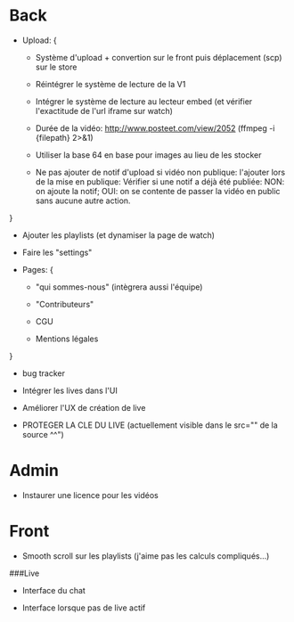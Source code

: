 ﻿Back
================

- Upload: {

	- Système d'upload + convertion sur le front puis déplacement (scp) sur le store

	- Réintégrer le système de lecture de la V1

	- Intégrer le système de lecture au lecteur embed (et vérifier l'exactitude de l'url iframe sur watch)

	- Durée de la vidéo: http://www.posteet.com/view/2052 (ffmpeg -i {filepath} 2>&1)

	- Utiliser la base 64 en base pour images au lieu de les stocker

	- Ne pas ajouter de notif d'upload si vidéo non publique: l'ajouter lors de la mise en publique: Vérifier si une notif a déjà été publiée: NON: on ajoute la notif; OUI: on se contente de passer la vidéo en public sans aucune autre action.

}

- Ajouter les playlists (et dynamiser la page de watch)

- Faire les "settings"

- Pages: {

	- "qui sommes-nous" (intègrera aussi l'équipe)

	- "Contributeurs"

	- CGU

	- Mentions légales

}

- bug tracker

- Intégrer les lives dans l'UI

- Améliorer l'UX de création de live

- PROTEGER LA CLE DU LIVE (actuellement visible dans le src="" de la source ^^")



Admin
================

- Instaurer une licence pour les vidéos



Front
================

- Smooth scroll sur les playlists (j'aime pas les calculs compliqués...)

###Live

- Interface du chat

- Interface lorsque pas de live actif
